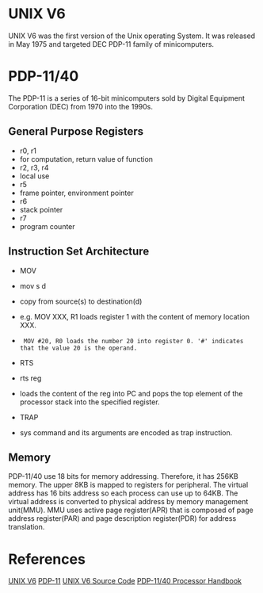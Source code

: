 # UNIX V6

UNIX V6 was the first version of the Unix operating System. It was released in May 1975 and targeted DEC PDP-11 family of minicomputers.

# PDP-11/40

The PDP-11 is a series of 16-bit minicomputers sold by Digital Equipment Corporation (DEC) from 1970 into the 1990s.

## General Purpose Registers

- r0, r1
 - for computation, return value of function
- r2, r3, r4
 - local use
- r5
 - frame pointer, environment pointer
- r6
 - stack pointer
- r7
 - program counter

## Instruction Set Architecture

- MOV
 - mov s d
 - copy from source(s) to destination(d)
 - e.g. MOV XXX, R1 loads register 1 with the content of memory location XXX.
 -      MOV #20, R0 loads the number 20 into register 0. '#' indicates that the value 20 is the operand.

- RTS
 - rts reg
 - loads the content of the reg into PC and pops the top element of the processor stack into the specified register.

- TRAP
 - sys command and its arguments are encoded as trap instruction.

## Memory

PDP-11/40 use 18 bits for memory addressing. Therefore, it has 256KB memory.
The upper 8KB is mapped to registers for peripheral.
The virtual address has 16 bits address so each process can use up to 64KB.
The virtual address is converted to physical address by memory management unit(MMU).
MMU uses active page register(APR) that is composed of page address register(PAR) and page description register(PDR) for address translation.

# References
<a href="http://en.wikipedia.org/wiki/Version_6_Unix">UNIX V6</a>
<a href="http://en.wikipedia.org/wiki/PDP-11">PDP-11</a>
<a href="http://minnie.tuhs.org/Archive/PDP-11/Distributions/research/Dennis_v6/">UNIX V6 Source Code</a>
<a href="http://pdos.csail.mit.edu/6.828/2005/readings/pdp11-40.pdf">PDP-11/40 Processor Handbook</a>
